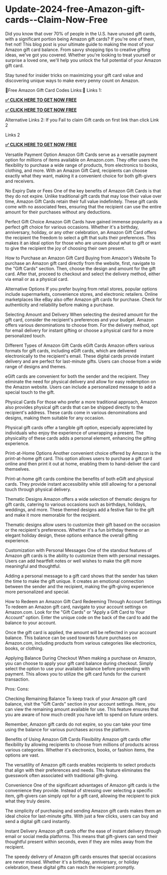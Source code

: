 # Update-2024-free-Amazon-gift-cards--Claim-Now-Free

Did you know that over 70% of people in the U.S. have unused gift cards, with a significant portion being Amazon gift cards? If you're one of them, fret not! This blog post is your ultimate guide to making the most of your Amazon gift card balance. From savvy shopping tips to creative gifting ideas, we've got you covered. Whether you're looking to treat yourself or surprise a loved one, we'll help you unlock the full potential of your Amazon gift card.

Stay tuned for insider tricks on maximizing your gift card value and discovering unique ways to make every penny count on Amazon.

💯Free Amazon Gift Card Codes Links:💯
Links 1:

**[✅ CLICK HERE TO GET NOW FREE](https://is.gd/O7plTG)**


**[✅ CLICK HERE TO GET NOW FREE](https://is.gd/O7plTG)**

Alternative Links 2: If you Fail to claim Gift cards on first link than click Link 2

Links 2

**[✅ CLICK HERE TO GET NOW FREE](https://is.gd/O7plTG)**

Versatile Payment Option
Amazon Gift Cards serve as a versatile payment option for millions of items available on Amazon.com. They offer users the flexibility to purchase a wide range of products, from electronics to books, clothing, and more. With an Amazon Gift Card, recipients can choose exactly what they want, making it a convenient choice for both gift-givers and receivers.

No Expiry Date or Fees
One of the key benefits of Amazon Gift Cards is that they do not expire. Unlike traditional gift cards that may lose their value over time, Amazon Gift Cards retain their full value indefinitely. These gift cards come with no associated fees, ensuring that the recipient can use the entire amount for their purchases without any deductions.

Perfect Gift Choice
Amazon Gift Cards have gained immense popularity as a perfect gift choice for various occasions. Whether it's a birthday, anniversary, holiday, or any other celebration, an Amazon Gift Card offers the recipient the freedom to select a gift that suits their preferences. This makes it an ideal option for those who are unsure about what to gift or want to give the recipient the joy of choosing their own present.

How to Purchase an Amazon Gift Card
Buying from Amazon's Website
To purchase an Amazon gift card directly from the website, first, navigate to the "Gift Cards" section. Then, choose the design and amount for the gift card. After that, proceed to checkout and select the delivery method, either via email or as a physical card.

Alternative Options
If you prefer buying from retail stores, popular options include supermarkets, convenience stores, and electronic retailers. Online marketplaces like eBay also offer Amazon gift cards for purchase. Check for authenticity and reliability before making a purchase.

Selecting Amount and Delivery
When selecting the desired amount for the gift card, consider the recipient's preferences and your budget. Amazon offers various denominations to choose from. For the delivery method, opt for email delivery for instant gifting or choose a physical card for a more personalized touch.

Different Types of Amazon Gift Cards
eGift Cards
Amazon offers various formats for gift cards, including eGift cards, which are delivered electronically to the recipient's email. These digital cards provide instant delivery and are perfect for last-minute gifts. Users can choose from a wide range of designs and themes.

eGift cards are convenient for both the sender and the recipient. They eliminate the need for physical delivery and allow for easy redemption on the Amazon website. Users can include a personalized message to add a special touch to the gift.

Physical Cards
For those who prefer a more traditional approach, Amazon also provides physical gift cards that can be shipped directly to the recipient's address. These cards come in various denominations and designs, making them suitable for any occasion.

Physical gift cards offer a tangible gift option, especially appreciated by individuals who enjoy the experience of unwrapping a present. The physicality of these cards adds a personal element, enhancing the gifting experience.

Print-at-Home Options
Another convenient choice offered by Amazon is the print-at-home gift card. This option allows users to purchase a gift card online and then print it out at home, enabling them to hand-deliver the card themselves.

Print-at-home gift cards combine the benefits of both eGift and physical cards. They provide instant accessibility while still allowing for a personal touch through physical delivery.

Thematic Designs
Amazon offers a wide selection of thematic designs for gift cards, catering to various occasions such as birthdays, holidays, weddings, and more. These themed designs add a festive flair to the gift and make it more memorable for the recipient.

Thematic designs allow users to customize their gift based on the occasion or the recipient's preferences. Whether it's a fun birthday theme or an elegant holiday design, these options enhance the overall gifting experience.

Customization with Personal Messages
One of the standout features of Amazon gift cards is the ability to customize them with personal messages. Users can add heartfelt notes or well wishes to make the gift more meaningful and thoughtful.

Adding a personal message to a gift card shows that the sender has taken the time to make the gift unique. It creates an emotional connection between the sender and the recipient, making the gift-giving experience more personalized and special.

How to Redeem an Amazon Gift Card
Redeeming Through Account Settings
To redeem an Amazon gift card, navigate to your account settings on Amazon.com. Look for the "Gift Cards" or "Apply a Gift Card to Your Account" option. Enter the unique code on the back of the card to add the balance to your account.

Once the gift card is applied, the amount will be reflected in your account balance. This balance can be used towards future purchases on Amazon.com, including products from various categories like electronics, books, or clothing.

Applying Balance During Checkout
When making a purchase on Amazon, you can choose to apply your gift card balance during checkout. Simply select the option to use your available balance before proceeding with payment. This allows you to utilize the gift card funds for the current transaction.

Pros:
Cons:

Checking Remaining Balance
To keep track of your Amazon gift card balance, visit the "Gift Cards" section in your account settings. Here, you can view the remaining amount available for use. This feature ensures that you are aware of how much credit you have left to spend on future orders.

Remember, Amazon gift cards do not expire, so you can take your time using the balance for various purchases across the platform.

Benefits of Using Amazon Gift Cards
Flexibility
Amazon gift cards offer flexibility by allowing recipients to choose from millions of products across various categories. Whether it's electronics, books, or fashion items, the options are vast.

The versatility of Amazon gift cards enables recipients to select products that align with their preferences and needs. This feature eliminates the guesswork often associated with traditional gift-giving.

Convenience
One of the significant advantages of Amazon gift cards is the convenience they provide. Instead of stressing over selecting a specific item, gift-givers can simply opt for a gift card, allowing the recipient to pick what they truly desire.

The simplicity of purchasing and sending Amazon gift cards makes them an ideal choice for last-minute gifts. With just a few clicks, users can buy and send a digital gift card instantly.

Instant Delivery
Amazon gift cards offer the ease of instant delivery through email or social media platforms. This means that gift-givers can send their thoughtful present within seconds, even if they are miles away from the recipient.

The speedy delivery of Amazon gift cards ensures that special occasions are never missed. Whether it's a birthday, anniversary, or holiday celebration, these digital gifts can reach the recipient promptly.
